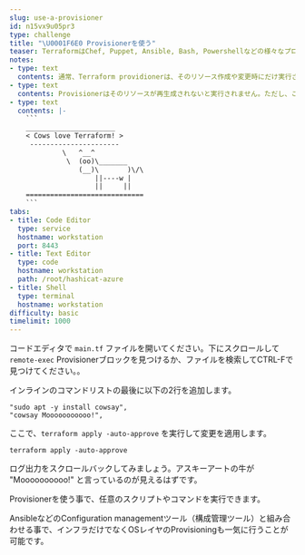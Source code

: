 ```yaml
---
slug: use-a-provisioner
id: n15vx9u05pr3
type: challenge
title: "\U0001F6E0️ Provisionerを使う"
teaser: TerraformはChef, Puppet, Ansible, Bash, Powershellなどの様々なプロビジョニングツールと連携できます。
notes:
- type: text
  contents: 通常、Terraform providionerは、そのリソース作成や変更時にだけ実行されます。
- type: text
  contents: Provisionerはそのリソースが再生成されないと実行されません。ただし、このワークショップでは`apply`の度にProvisionerが実行されるような仕組みにしてあります。
- type: text
  contents: |-
    ```
    ______________________
    < Cows love Terraform! >
     ----------------------
             \   ^__^
              \  (oo)\_______
                 (__)\       )\/\
                     ||----w |
                     ||     ||
    =============================
    ```
tabs:
- title: Code Editor
  type: service
  hostname: workstation
  port: 8443
- title: Text Editor
  type: code
  hostname: workstation
  path: /root/hashicat-azure
- title: Shell
  type: terminal
  hostname: workstation
difficulty: basic
timelimit: 1000
---
```

コードエディタで `main.tf` ファイルを開いてください。下にスクロールして `remote-exec` Provisionerブロックを見つけるか、ファイルを検索してCTRL-Fで見つけてください。。

インラインのコマンドリストの最後に以下の2行を追加します。

```
"sudo apt -y install cowsay",
"cowsay Mooooooooooo!",
```

ここで、`terraform apply -auto-approve` を実行して変更を適用します。

```
terraform apply -auto-approve
```

ログ出力をスクロールバックしてみましょう。アスキーアートの牛が "Moooooooooo!" と言っているのが見えるはずです。

Provisionerを使う事で、任意のスクリプトやコマンドを実行できます。

AnsibleなどのConfiguration managementツール（構成管理ツール）と組み合わせる事で、インフラだけでなくOSレイヤのProvisioningも一気に行うことが可能です。